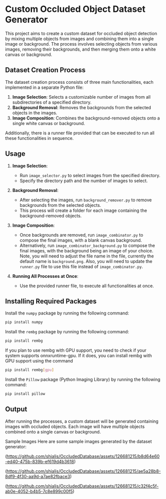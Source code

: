 # Custom Occluded Object Dataset Generator

This project aims to create a custom dataset for occluded object detection by mixing multiple objects from images and combining them into a single image or background. The process involves selecting objects from various images, removing their backgrounds, and then merging them onto a white canvas or background.

## Dataset Creation Process

The dataset creation process consists of three main functionalities, each implemented in a separate Python file:

1. **Image Selection**: Selects a customizable number of images from all subdirectories of a specified directory.
2. **Background Removal**: Removes the backgrounds from the selected objects in the images.
3. **Image Composition**: Combines the background-removed objects onto a single white canvas or background.

Additionally, there is a runner file provided that can be executed to run all these functionalities in sequence.

## Usage

1. **Image Selection**:
   - Run `image_selector.py` to select images from the specified directory.
   - Specify the directory path and the number of images to select.

2. **Background Removal**:
   - After selecting the images, run `background_remover.py` to remove backgrounds from the selected objects.
   - This process will create a folder for each image containing the background-removed objects.

3. **Image Composition**:
   - Once backgrounds are removed, run `image_combinator.py` to compose the final images, with a blank canvas background.
   - Alternatively, run `image_combinator_background.py` to compose the final images, with the background being an image of your choice. Note, you will need to adjust the file name in the file, currently the default name is `background.png`. Also, you will need to update the `runner.py` file to use this file instead of `image_combinator.py`.

4. **Running All Processes at Once**:
   - Use the provided runner file,  to execute all functionalities at once.

## Installing Required Packages

Install the `numpy` package by running the following command:
```bash
pip install numpy
```

Install the `rembg` package by running the following command:
```bash
pip install rembg
```
If you plan to use rembg with GPU support, you need to check if your system supports onnxruntime-gpu. If it does, you can install rembg with GPU support using the command 
```bash
pip install rembg[gpu]
```

Install the `Pillow` package (Python Imaging Library) by running the following command:
```bash
pip install pillow
```

## Output

After running the processes, a custom dataset will be generated containing images with occluded objects. Each image will have multiple objects combined onto a single canvas or background.

Sample Images
Here are some sample images generated by the dataset generator:

(https://github.com/shialis/OccludedDatabase/assets/126681215/b8d64e60-ed40-475b-839b-ef619d4b3618)


(https://github.com/shialis/OccludedDatabase/assets/126681215/ae5a28b8-8df9-4f30-aa9d-a7ae82fbace3)

(https://github.com/shialis/OccludedDatabase/assets/126681215/c32f4c5f-ab0e-4052-b4b5-7c8e899c00f5)
